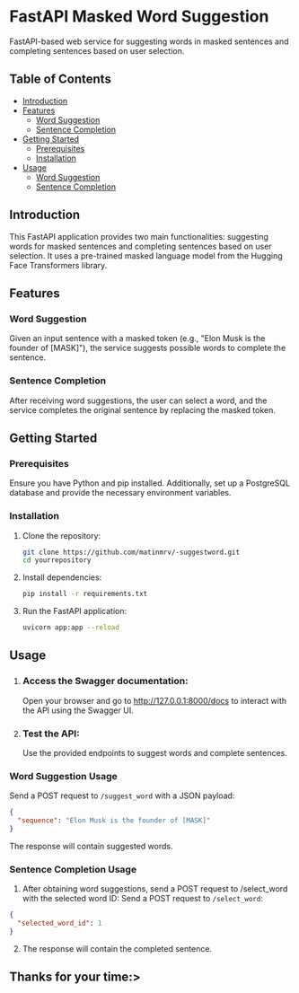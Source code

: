 # FastAPI Masked Word Suggestion

FastAPI-based web service for suggesting words in masked sentences and completing sentences based on user selection.

## Table of Contents

- [Introduction](#introduction)
- [Features](#features)
  - [Word Suggestion](#word-suggestion)
  - [Sentence Completion](#sentence-completion)
- [Getting Started](#getting-started)
  - [Prerequisites](#prerequisites)
  - [Installation](#installation)
- [Usage](#usage)
  - [Word Suggestion](#word-suggestion-usage)
  - [Sentence Completion](#sentence-completion-usage)


## Introduction

This FastAPI application provides two main functionalities: suggesting words for masked sentences and completing sentences based on user selection. It uses a pre-trained masked language model from the Hugging Face Transformers library.

## Features

### Word Suggestion

Given an input sentence with a masked token (e.g., "Elon Musk is the founder of [MASK]"), the service suggests possible words to complete the sentence.

### Sentence Completion

After receiving word suggestions, the user can select a word, and the service completes the original sentence by replacing the masked token.

## Getting Started

### Prerequisites

Ensure you have Python and pip installed. Additionally, set up a PostgreSQL database and provide the necessary environment variables.

### Installation

1. Clone the repository:

    ```bash
    git clone https://github.com/matinmrv/-suggestword.git
    cd yourrepository
    ```

2. Install dependencies:

    ```bash
    pip install -r requirements.txt
    ```

3. Run the FastAPI application:

    ```bash
    uvicorn app:app --reload
    ```

## Usage

1. ### Access the Swagger documentation:

   Open your browser and go to http://127.0.0.1:8000/docs to interact with the API using the Swagger UI.

2. ### Test the API:

   Use the provided endpoints to suggest words and complete sentences.

### Word Suggestion Usage

Send a POST request to `/suggest_word` with a JSON payload:

```json
{
  "sequence": "Elon Musk is the founder of [MASK]"
}
```
The response will contain suggested words.
### Sentence Completion Usage

1. After obtaining word suggestions, send a POST request to /select_word with the selected word ID:
Send a POST request to `/select_word`:

```json
{
  "selected_word_id": 1
}
```
2. The response will contain the completed sentence.



## Thanks for your time:>
